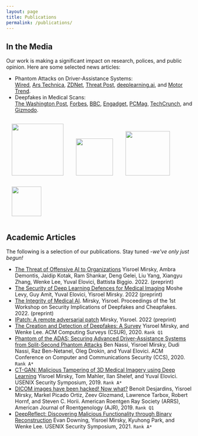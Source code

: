 ```yaml
---
layout: page
title: Publications
permalink: /publications/
---
```


## In the Media

Our work is making a significant impact on research, polices, and public opinion. Here are some selected news articles:

- Phantom Attacks on Driver-Assistance Systems:<br/> [Wired](https://www.wired.com/story/tesla-model-x-autopilot-phantom-images/), [Ars Technica](https://arstechnica.com/cars/2020/01/how-a-300-projector-can-fool-teslas-autopilot/), [ZDNet](https://www.zdnet.com/article/tesla-and-other-autopilot-driven-cars-tricked-with-2d-projections/), [Threat Post](https://threatpost.com/tesla-autopilot-duped-by-phantom-images/152491/),  [deeplearning.ai](https://blog.deeplearning.ai/blog/the-batch-hotter-dating-profiles-pandas-in-love-compute-for-coronavirus-deepfake-detection-self-driving-cars-run-amok), and [Motor Trend](https://www.motortrend.com/news/tesla-autopilot-mobileye-driver-assist-tricked/).
- Deepfakes in Medical Scans: <br/>[The Washington Post](https://www.washingtonpost.com/technology/2019/04/03/hospital-viruses-fake-cancerous-nodes-ct-scans-created-by-malware-trick-radiologists/), [Forbes](https://www.forbes.com/sites/daveywinder/2019/04/05/malware-removes-cancer-tumors-from-ct-scans-and-fools-radiologists/), [BBC](https://www.bbc.com/news/technology-47812475), [Engadget](https://www.engadget.com/2019-04-03-malware-cancerous-nodes-ct-mri-scans.html), [PCMag](https://www.pcmag.com/news/malware-can-add-or-remove-cancer-cells-to-ct-scans), [TechCrunch](https://techcrunch.com/2020/01/10/medical-images-exposed-pacs/), and [Gizmodo](https://gizmodo.com/researchers-demonstrate-malware-that-can-trick-doctors-1833786672).

<p float="left">
  <a href="https://www.wired.com/story/tesla-model-x-autopilot-phantom-images/"><img src="{{site.baseurl}}/assets/logos/Wired.png" width="140" style="margin: 15px;"/></a>
  <a href="https://www.washingtonpost.com/technology/2019/04/03/hospital-viruses-fake-cancerous-nodes-ct-scans-created-by-malware-trick-radiologists/"><img src="{{site.baseurl}}/assets/logos/wp.png" width="100" style="margin: 15px;"/></a>
  <a href="https://www.forbes.com/sites/daveywinder/2019/04/05/malware-removes-cancer-tumors-from-ct-scans-and-fools-radiologists/"><img src="{{site.baseurl}}/assets/logos/forbes.png" width="120" style="margin: 15px;"/></a>
      <a href="https://techcrunch.com/2020/01/10/medical-images-exposed-pacs/"><img src="{{site.baseurl}}/assets/logos/tc2.png" width="80" style="margin: 15px;"/></a>
</p>

## Academic Articles

The following is a selection of our publications. Stay tuned *-we've only just begun!*

- [The Threat of Offensive AI to Organizations](https://arxiv.org/abs/2106.15764) Yisroel Mirsky, Ambra Demontis, Jaidip Kotak, Ram Shankar, Deng Gelei, Liu Yang, Xiangyu Zhang, Wenke Lee, Yuval Elovici, Battista Biggio. 2022. (preprint)
- [The Security of Deep Learning Defences for Medical Imaging](https://arxiv.org/abs/2201.08661) Moshe Levy, Guy Amit, Yuval Elovici, Yisroel Mirsky. 2022 (preprint)
- [The Integrity of Medical AI](https://dl.acm.org/doi/pdf/10.1145/3494109.3527191?casa_token=lXkpZRJEqMUAAAAA:SFiEfeQbSgj47z59PSwwo3dz_aSPjRZDH7mSMmupFgHxNE-qyAKT_HsrycfV1kMw8sqHOm5wINwI6l4). Mirsky, Yisroel. Proceedings of the 1st Workshop on Security Implications of Deepfakes and Cheapfakes. 2022. (preprint)
- [IPatch: A remote adversarial patch](https://arxiv.org/abs/2105.00113) Mirsky, Yisroel. 2022 (preprint)
- [The Creation and Detection of Deepfakes: A Survey](http://128.84.4.27/abs/2004.11138) Yisroel Mirsky, and Wenke Lee. ACM Computing Surveys (CSUR), 2020. `Rank Q1`
- [Phantom of the ADAS: Securing Advanced Driver-Assistance Systems from Split-Second Phantom Attacks](https://eprint.iacr.org/2020/085.pdf) Ben Nassi, Yisroel Mirsky, Dudi Nassi, Raz Ben-Netanel, Oleg Drokin, and Yuval Elovici. ACM Conference on Computer and Communications Security (CCS), 2020. `Rank A*`
- [CT-GAN: Malicious Tampering of 3D Medical Imagery using Deep Learning](https://www.usenix.org/system/files/sec19-mirsky_0.pdf) Yisroel Mirsky, Tom Mahler, Ilan Shelef, and Yuval Elovici. USENIX Security Symposium, 2019. `Rank A*`
- [DICOM images have been hacked! Now what?](line.org/doi/abs/10.2214/AJR.19.21958) Benoit Desjardins, Yisroel Mirsky, Markel Picado Ortiz, Zeev Glozmand, Lawrence Tarbox, Robert Hornf, and Steven C. Horii. American Roentgen Ray Society (ARRS), American Journal of Roentgenology (AJR), 2019. `Rank Q1`
- [DeepReflect: Discovering Malicious Functionality through Binary Reconstruction](https://www.usenix.org/system/files/sec21fall-downing.pdf) Evan Downing, Yisroel Mirsky, Kyuhong Park, and Wenke Lee.  USENIX Security Symposium, 2021. `Rank A*`